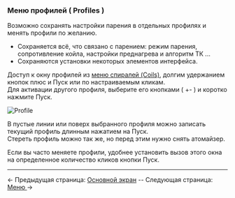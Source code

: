 ### Меню профилей ( Profiles )

Возможно сохранять настройки парения в отдельных профилях и менять профили по желанию.  
- Сохраняется всё, что связано с парением: режим парения, сопротивление койла, настройки преднагрева и алгоритм ТК ...  
- Сохраняются установки некоторых элементов интерфейса.

Доступ к окну профилей из [меню спиралей (Coils)](coils_ru.md), долгим удержанием кнопок плюс и Пуск или по настраиваемым кликам.  
Для активации другого профиля, выберите его кнопками ( +- ) и коротко нажмите Пуск.
  
![Profile](https://i.imgur.com/WL6F3r4.png)

В пустые линии или поверх выбранного профиля можно записать текущий профиль длинным нажатием на Пуск.  
Стереть профиль можно так же, но перед этим нужно снять атомайзер.

Если вы часто меняете профили, удобнее установить вызов этого окна на определенное количество кликов кнопки Пуск.

-----

← Предыдущая страница: [Основной экран](mainscr_ru.md) --  Следующая страница: [Меню ](menus_ru.md)→
